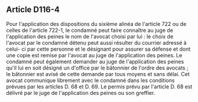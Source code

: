 Article D116-4
----
Pour l'application des dispositions du sixième alinéa de l'article 722 ou de
celles de l'article 722-1, le condamné peut faire connaître au juge de
l'application des peines le nom de l'avocat choisi par lui : le choix de
l'avocat par le condamné détenu peut aussi résulter du courrier adressé à celui-
ci par cette personne et le désignant pour assurer sa défense et dont une copie
est remise par l'avocat au juge de l'application des peines. Le condamné peut
également demander au juge de l'application des peines qu'il lui en soit désigné
un d'office par le bâtonnier de l'ordre des avocats ; le bâtonnier est avisé de
cette demande par tous moyens et sans délai. Cet avocat communique librement
avec le condamné dans les conditions prévues par les articles D. 68 et D. 69. Le
permis prévu par l'article D. 68 est délivré par le juge de l'application des
peines ou son greffier.
